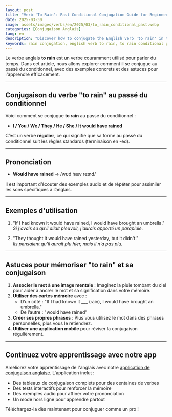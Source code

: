 ```yaml
---
layout: post
title: "Verb 'To Rain': Past Conditional Conjugation Guide for Beginners"
date: 2025-03-30
image: assets/images/verbs/en/2025/03/to_rain_conditional_past.webp
categories: [Conjugaison Anglais]
lang: en
description: "Discover how to conjugate the English verb 'to rain' in the past conditional. This comprehensive guide is ideal for beginners who want to learn how to use 'to rain' correctly with examples and practical tips."
keywords: rain conjugation, english verb to rain, to rain conditional past, english conjugation, learn english
---
```


Le verbe anglais **to rain** est un verbe couramment utilisé pour parler du temps. Dans cet article, nous allons explorer comment il se conjugue au passé du conditionnel, avec des exemples concrets et des astuces pour l'apprendre efficacement.


---
## Conjugaison du verbe "to rain" au passé du conditionnel

Voici comment se conjugue **to rain** au passé du conditionnel :

- **I / You / We / They / He / She / It would have rained**

C’est un verbe **régulier**, ce qui signifie que sa forme au passé du conditionnel suit les règles standards (terminaison en -ed).

---
## Prononciation

- **Would have rained** → /wʊd hæv reɪnd/

Il est important d’écouter des exemples audio et de répéter pour assimiler les sons spécifiques à l’anglais.

---
## Exemples d'utilisation

1. "If I had known it would have rained, I would have brought an umbrella."  
   _Si j'avais su qu'il allait pleuvoir, j'aurais apporté un parapluie._

2. "They thought it would have rained yesterday, but it didn't."  
   _Ils pensaient qu'il aurait plu hier, mais il n'a pas plu._

---
## Astuces pour mémoriser "to rain" et sa conjugaison

1. **Associer le mot à une image mentale** : Imaginez la pluie tombant du ciel pour aider à ancrer le mot et sa signification dans votre mémoire.
2. **Utiliser des cartes mémoire** avec :  
   - D’un côté : "If I had known it ___ (rain), I would have brought an umbrella."  
   - De l’autre : "would have rained"
3. **Créer ses propres phrases** : Plus vous utilisez le mot dans des phrases personnelles, plus vous le retiendrez.
4. **Utiliser une application mobile** pour réviser la conjugaison régulièrement.

---
## Continuez votre apprentissage avec notre app

Améliorez votre apprentissage de l'anglais avec notre [application de conjugaison anglaise]({{site.appStore.en}}). L'application inclut :

- Des tableaux de conjugaison complets pour des centaines de verbes
- Des tests interactifs pour renforcer la mémoire
- Des exemples audio pour affiner votre prononciation
- Un mode hors ligne pour apprendre partout

Téléchargez-la dès maintenant pour conjuguer comme un pro !
